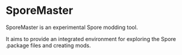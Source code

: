 SporeMaster
===========

SporeMaster is an experimental Spore modding tool.

It aims to provide an integrated environment for exploring the Spore .package files and creating mods.
